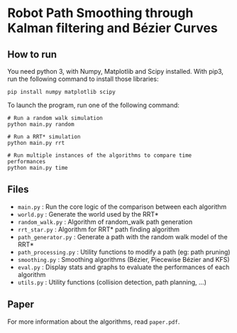 # Robot Path Smoothing through Kalman filtering and Bézier Curves

## How to run

You need python 3, with Numpy, Matplotlib and Scipy installed.
With pip3, run the following command to install those libraries:

```shell script
pip install numpy matplotlib scipy
```

To launch the program, run one of the following command:

```shell script
# Run a random walk simulation
python main.py random

# Run a RRT* simulation
python main.py rrt

# Run multiple instances of the algorithms to compare time performances
python main.py time
```

## Files

- `main.py` : Run the core logic of the comparison between each algorithm
- `world.py` : Generate the world used by the RRT*
- `random_walk.py` : Algorithm of random_walk path generation
- `rrt_star.py` : Algorithm for RRT* path finding algorithm
- `path_generator.py` : Generate a path with the random walk model of the RRT*
- `path_processing.py` : Utility functions to modify a path (eg: path pruning)
- `smoothing.py` : Smoothing algorithms (Bézier, Piecewise Bézier and KFS)
- `eval.py` : Display stats and graphs to evaluate the performances of each algorithm
- `utils.py` : Utility functions (collision detection, path planning, ...)

## Paper

For more information about the algorithms, read `paper.pdf`.
